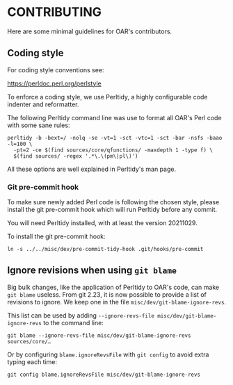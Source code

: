 # CONTRIBUTING

Here are some minimal guidelines for OAR's contributors.

## Coding style

For coding style conventions see:

https://perldoc.perl.org/perlstyle

To enforce a coding style, we use Perltidy, a highly configurable code indenter
and reformatter.

The following Perltidy command line was use to format all OAR's Perl code with
some sane rules:

    perltidy -b -bext=/ -nolq -se -vt=1 -sct -vtc=1 -sct -bar -nsfs -baao -l=100 \
      -pt=2 -ce $(find sources/core/qfunctions/ -maxdepth 1 -type f) \
      $(find sources/ -regex '.*\.\(pm\|pl\)')

All these options are well explained in Perltidy's man page.

### Git pre-commit hook

To make sure newly added Perl code is following the chosen style, please
install the git pre-commit hook which will run Perltidy before any commit.

You will need Perltidy installed, with at least the version 20211029.

To install the git pre-commit hook:

    ln -s ../../misc/dev/pre-commit-tidy-hook .git/hooks/pre-commit

## Ignore revisions when using `git blame`

Big bulk changes, like the application of Perltidy to OAR's code, can make
`git blame` useless.
From git 2.23, it is now possible to provide a list of revisions to ignore.
We keep one in the file `misc/dev/git-blame-ignore-revs`.

This list can be used by adding `--ignore-revs-file misc/dev/git-blame-ignore-revs`
to the command line:

    git blame --ignore-revs-file misc/dev/git-blame-ignore-revs sources/core/…

Or by configuring `blame.ignoreRevsFile` with `git config` to avoid extra
typing each time:

    git config blame.ignoreRevsFile misc/dev/git-blame-ignore-revs

